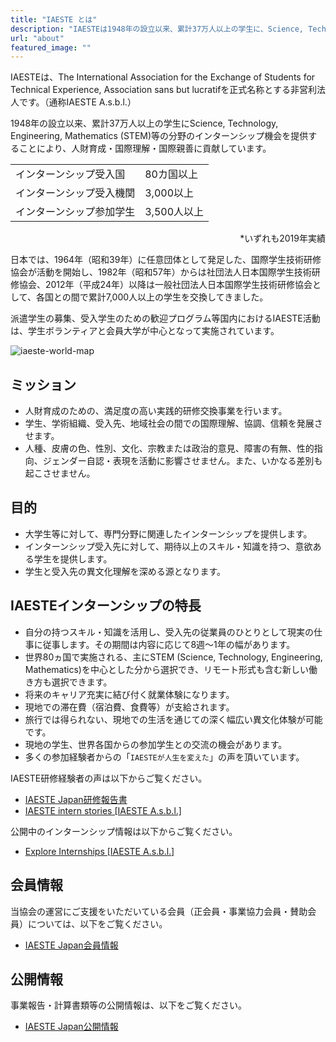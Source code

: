 ```yaml
---
title: "IAESTE とは"
description: "IAESTEは1948年の設立以来、累計37万人以上の学生に、Science, Technology, Engineering, Mathematics (STEM)等の分野のインターンシップ機会を提供することにより、人財育成・国際理解・国際親善に貢献しています。"
url: "about"
featured_image: ""
---
```

IAESTEは、The International Association for the Exchange of Students for Technical Experience, Association sans but lucratifを正式名称とする非営利法人です。（通称IAESTE A.s.b.l.）

1948年の設立以来、累計37万人以上の学生にScience, Technology, Engineering, Mathematics (STEM)等の分野のインターンシップ機会を提供することにより、人財育成・国際理解・国際親善に貢献しています。

<div align="center">

<table>
  <tr>
    <td>インターンシップ受入国</td>
    <td>80カ国以上</td>
  </tr>
  <tr>
    <td>インターンシップ受入機関</td>
    <td>3,000以上</td>
  </tr>
  <tr>
    <td>インターンシップ参加学生</td>
    <td>3,500人以上</td>
  </tr>
</table>

</div>

<div style="text-align: right;">
*いずれも2019年実績
</div>

日本では、1964年（昭和39年）に任意団体として発足した、国際学生技術研修協会が活動を開始し、1982年（昭和57年）からは社団法人日本国際学生技術研修協会、2012年（平成24年）以降は一般社団法人日本国際学生技術研修協会として、各国との間で累計7,000人以上の学生を交換してきました。

派遣学生の募集、受入学生のための歓迎プログラム等国内におけるIAESTE活動は、学生ボランティアと会員大学が中心となって実施されています。

![iaeste-world-map](/images/iaeste-world-map.png)

## ミッション

- 人財育成のための、満足度の高い実践的研修交換事業を行います。
- 学生、学術組織、受入先、地域社会の間での国際理解、協調、信頼を発展させます。
- 人種、皮膚の色、性別、文化、宗教または政治的意見、障害の有無、性的指向、ジェンダー自認・表現を活動に影響させません。また、いかなる差別も起こさせません。

## 目的

- 大学生等に対して、専門分野に関連したインターンシップを提供します。
- インターンシップ受入先に対して、期待以上のスキル・知識を持つ、意欲ある学生を提供します。
- 学生と受入先の異文化理解を深める源となります。

## IAESTEインターンシップの特長

- 自分の持つスキル・知識を活用し、受入先の従業員のひとりとして現実の仕事に従事します。その期間は内容に応じて8週〜1年の幅があります。
- 世界80ヵ国で実施される、主にSTEM (Science, Technology, Engineering, Mathematics)を中心とした分から選択でき、リモート形式も含む新しい働き方も選択できます。
- 将来のキャリア充実に結び付く就業体験になります。
- 現地での滞在費（宿泊費、食費等）が支給されます。
- 旅行では得られない、現地での生活を通じての深く幅広い異文化体験が可能です。
- 現地の学生、世界各国からの参加学生との交流の機会があります。
- 多くの参加経験者からの「`IAESTEが人生を変えた`」の声を頂いています。

IAESTE研修経験者の声は以下からご覧ください。

- [IAESTE Japan研修報告書](/internship/reports)
- [IAESTE intern stories [IAESTE A.s.b.l.]](https://iaeste.org/student-testimonials)

公開中のインターンシップ情報は以下からご覧ください。

- [Explore Internships [IAESTE A.s.b.l.]](https://iaeste.org/internships)

## 会員情報

当協会の運営にご支援をいただいている会員（正会員・事業協力会員・賛助会員）については、以下をご覧ください。

- [IAESTE Japan会員情報](/org/members)

## 公開情報

事業報告・計算書類等の公開情報は、以下をご覧ください。
 
- [IAESTE Japan公開情報](/org/public-information)
